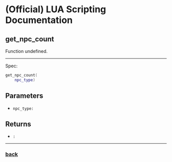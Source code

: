 
# (Official) LUA Scripting Documentation

## get_npc_count

Function undefined.

___

Spec:

```lua
get_npc_count(
	npc_type)
```

## Parameters

- `npc_type:` 

## Returns

- `:` 

___

### [back](../other)

